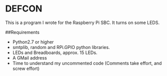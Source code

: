 # DEFCON

This is a program I wrote for the Raspberry Pi SBC. It turns on some LEDS.

##Requirements
  - Python2.7 or higher
  - smtplib, random and RPi.GPIO python libraries.
  - LEDs and Breadboards, approx. 15 LEDs.
  - A GMail address
  - Time to understand my uncommented code (Comments take effort, and screw effort)
